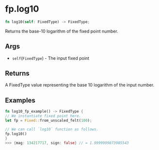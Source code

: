 # fp.log10

```rust
fn log10(self: FixedType) -> FixedType;
```

Returns the base-10 logarithm of the fixed point number.

## Args

* `self`(`FixedType`) - The input fixed point

## Returns

A FixedType value representing the base 10 logarithm of the input number.

## Examples

```rust
fn log10_fp_example() -> FixedType {
// We instantiate fixed point here.
let fp = Fixed::from_unscaled_felt(100);

// We can call `log10` function as follows.
fp.log10()
}
>>> {mag: 134217717, sign: false} // = 1.9999999873985543
```
